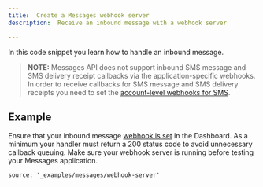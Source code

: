```yaml
---
title:  Create a Messages webhook server
description:  Receive an inbound message with a webhook server

---
```


In this code snippet you learn how to handle an inbound message.

> **NOTE:** Messages API does not support inbound SMS message and SMS delivery receipt callbacks via the application-specific webhooks. In order to receive callbacks for SMS message and SMS delivery receipts you need to set the [account-level webhooks for SMS](https://dashboard.nexmo.com/settings).

Example
-------

Ensure that your inbound message [webhook is set](/tasks/olympus/configure-webhooks) in the Dashboard.  As a minimum your handler must return a 200 status code to avoid unnecessary callback queuing. Make sure your webhook server is running before testing your Messages application.

```code_snippets
source: '_examples/messages/webhook-server'
```

